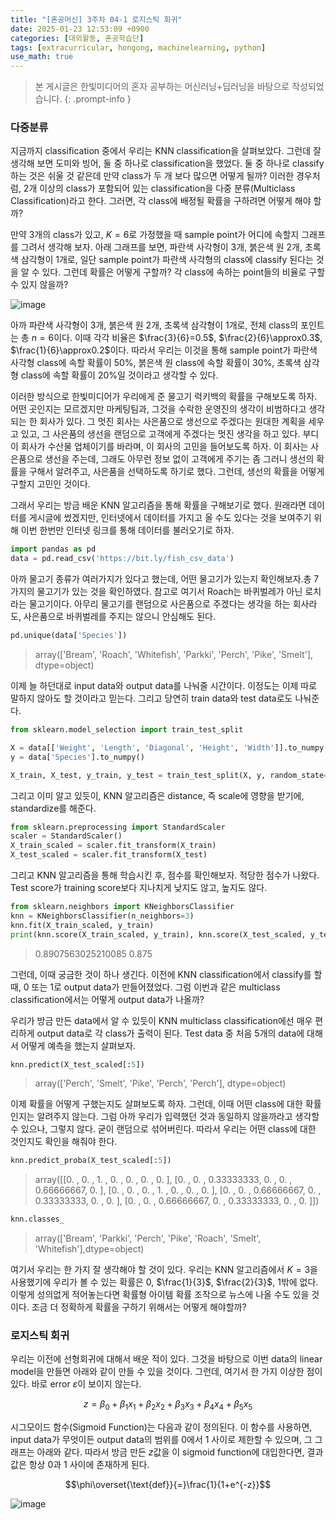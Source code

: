 ```yaml
---
title: "[혼공머신] 3주차 04-1 로지스틱 회귀"
date: 2025-01-23 12:53:09 +0900
categories: [대외활동, 혼공학습단]
tags: [extracurricular, hongong, machinelearning, python]
use_math: true
---
```

> 본 게시글은 한빛미디어의 혼자 공부하는 머신러닝+딥러닝을 바탕으로 작성되었습니다.
{: .prompt-info }

### 다중분류
지금까지 classification 중에서 우리는 KNN classification을 살펴보았다. 그런데 잘 생각해 보면 도미와 빙어, 둘 중 하나로 classification을 했었다. 둘 중 하나로 classify 하는 것은 쉬울 것 같은데 만약 class가 두 개 보다 많으면 어떻게 될까? 이러한 경우처럼, 2개 이상의 class가 포함되어 있는 classification을 다중 분류(Multiclass Classification)라고 한다. 그러면, 각 class에 배정될 확률을 구하려면 어떻게 해야 할까?

만약 3개의 class가 있고, $K=6$로 가정했을 때 sample point가 어디에 속할지 그래프를 그려서 생각해 보자. 아래 그래프를 보면, 파란색 사각형이 3개, 붉은색 원 2개, 초록색 삼각형이 1개로, 일단 sample point가 파란색 사각형의 class에 classify 된다는 것을 알 수 있다. 그런데 확률은 어떻게 구할까? 각 class에 속하는 point들의 비율로 구할 수 있지 않을까?

![image](https://www.dropbox.com/scl/fi/jummhecw0253p2h0lut3j/pragh_knn1.jpg?rlkey=pakv0akr70z08xnm56dz3ndn8&st=s1vutsjy&raw=1)

아까 파란색 사각형이 3개, 붉은색 원 2개, 초록색 삼각형이 1개로, 전체 class의 포인트는 총 $n=6$이다. 이때 각각 비율은 $\frac{3}{6}=0.5$, $\frac{2}{6}\approx0.3$, $\frac{1}{6}\approx0.2$이다. 따라서 우리는 이것을 통해 sample point가 파란색 사각형 class에 속할 확률이 50%, 붉은색 원 class에 속할 확률이 30%, 초록색 삼각형 class에 속할 확률이 20%일 것이라고 생각할 수 있다. 

이러한 방식으로 한빛미디어가 우리에게 준 물고기 럭키백의 확률을 구해보도록 하자. 어떤 곳인지는 모르겠지만 마케팅팀과, 그것을 수락한 운영진의 생각이 비범하다고 생각되는 한 회사가 있다. 그 멋진 회사는 사은품으로 생선으로 주겠다는 원대한 계획을 세우고 있고, 그 사은품의 생선을 랜덤으로 고객에게 주겠다는 멋진 생각을 하고 있다. 부디 이 회사가 수산물 업체이기를 바라며, 이 회사의 고민을 들어보도록 하자. 이 회사는 사은품으로 생선을 주는데, 그래도 아무런 정보 없이 고객에게 주기는 좀 그러니 생선의 확률을 구해서 알려주고, 사은품을 선택하도록 하기로 했다. 그런데, 생선의 확률을 어떻게 구할지 고민인 것이다. 

그래서 우리는 방금 배운 KNN 알고리즘을 통해 확률을 구해보기로 했다. 원래라면 데이터를 게시글에 썼겠지만, 인터넷에서 데이터를 가지고 올 수도 있다는 것을 보여주기 위해 이번 한번만 인터넷 링크를 통해 데이터를 불러오기로 하자.
```python
import pandas as pd
data = pd.read_csv('https://bit.ly/fish_csv_data')
```

아까 물고기 종류가 여러가지가 있다고 했는데, 어떤 물고기가 있는지 확인해보자.총 7가지의 물고기가 있는 것을 확인하였다. 참고로 여기서 Roach는 바퀴벌레가 아닌 로치라는 물고기이다. 아무리 물고기를 랜덤으로 사은품으로 주겠다는 생각을 하는 회사라도, 사은품으로 바퀴벌레를 주지는 않으니 안심해도 된다.
```python
pd.unique(data['Species'])
```
> array(['Bream', 'Roach', 'Whitefish', 'Parkki', 'Perch', 'Pike', 'Smelt'], dtype=object)

이제 늘 하던대로 input data와 output data를 나눠줄 시간이다. 이정도는 이제 따로 말하지 않아도 할 것이라고 믿는다. 그리고 당연히 train data와 test data로도 나눠준다.
```python
from sklearn.model_selection import train_test_split

X = data[['Weight', 'Length', 'Diagonal', 'Height', 'Width']].to_numpy()
y = data['Species'].to_numpy()

X_train, X_test, y_train, y_test = train_test_split(X, y, random_state=42)
```

그리고 이미 알고 있듯이, KNN 알고리즘은 distance, 즉 scale에 영향을 받기에, standardize를 해준다. 
```python
from sklearn.preprocessing import StandardScaler
scaler = StandardScaler()
X_train_scaled = scaler.fit_transform(X_train)
X_test_scaled = scaler.fit_transform(X_test)
```

그리고 KNN 알고리즘을 통해 학습시킨 후, 점수를 확인해보자. 적당한 점수가 나왔다. Test score가 training score보다 지나치게 낮지도 않고, 높지도 않다. 
```python
from sklearn.neighbors import KNeighborsClassifier
knn = KNeighborsClassifier(n_neighbors=3)
knn.fit(X_train_scaled, y_train)
print(knn.score(X_train_scaled, y_train), knn.score(X_test_scaled, y_test))
```
> 0.8907563025210085 0.875

그런데, 이때 궁금한 것이 하나 생긴다. 이전에 KNN classification에서 classify를 할 때, 0 또는 1로 output data가 만들어졌었다. 그럼 이번과 같은 multiclass classification에서는 어떻게 output data가 나올까?

우리가 방금 만든 data에서 알 수 있듯이 KNN multiclass classification에선 매우 편리하게 output data로 각 class가 출력이 된다. Test data 중 처음 5개의 data에 대해서 어떻게 예측을 했는지 살펴보자.

```python
knn.predict(X_test_scaled[:5])
```
> array(['Perch', 'Smelt', 'Pike', 'Perch', 'Perch'], dtype=object)

이제 확률을 어떻게 구했는지도 살펴보도록 하자. 그런데, 이때 어떤 class에 대한 확률인지는 알려주지 않는다. 그럼 아까 우리가 입력했던 것과 동일하지 않을까라고 생각할 수 있으나, 그렇지 않다. 굳이 랜덤으로 섞어버린다. 따라서 우리는 어떤 class에 대한 것인지도 확인을 해줘야 한다.
```python
knn.predict_proba(X_test_scaled[:5])
```
>array([[0.        , 0.        , 1.        , 0.        , 0.        ,
        0.        , 0.        ],
       [0.        , 0.        , 0.33333333, 0.        , 0.        ,
        0.66666667, 0.        ],
       [0.        , 0.        , 0.        , 1.        , 0.        ,
        0.        , 0.        ],
       [0.        , 0.        , 0.66666667, 0.        , 0.33333333,
        0.        , 0.        ],
       [0.        , 0.        , 0.66666667, 0.        , 0.33333333,
        0.        , 0.        ]])

```python
knn.classes_
```
>array(['Bream', 'Parkki', 'Perch', 'Pike', 'Roach', 'Smelt', 'Whitefish'],dtype=object)

여기서 우리는 한 가지 잘 생각해야 할 것이 있다. 우리는 KNN 알고리즘에서 $K=3$을 사용했기에 우리가 볼 수 있는 확률은 $0$, $\frac{1}{3}$, $\frac{2}{3}$, 1밖에 없다. 이렇게 성의없게 적어놓는다면 확률형 아이템 확률 조작으로 뉴스에 나올 수도 있을 것이다. 조금 더 정확하게 확률을 구하기 위해서는 어떻게 해야할까?

### 로지스틱 회귀
우리는 이전에 선형회귀에 대해서 배운 적이 있다. 그것을 바탕으로 이번 data의 linear model을 만들면 아래와 같이 만들 수 있을 것이다. 그런데, 여기서 한 가지 이상한 점이 있다. 바로 error $\varepsilon$이 보이지 않는다.

$$z=\beta_0+\beta_1x_1+\beta_2x_2+\beta_3x_3+\beta_4x_4+\beta_5x_5$$

시그모이드 함수(Sigmoid Function)는 다음과 같이 정의된다. 이 함수를 사용하면, input data가 무엇이든 output data의 범위를 0에서 1 사이로 제한할 수 있으며, 그 그래프는 아래와 같다. 따라서 방금 만든 $z$값을 이 sigmoid function에 대입한다면, 결과 값은 항상 0과 1 사이에 존재하게 된다.

$$\phi\overset{\text{def}}{=}\frac{1}{1+e^{-z}}$$

![image](https://www.dropbox.com/scl/fi/z5ah50avfciowyhpd75kf/graph_sigmoid.jpg?rlkey=bl1mltfs76th91mg4qob02zds&st=i8hvq47b&raw=1)

